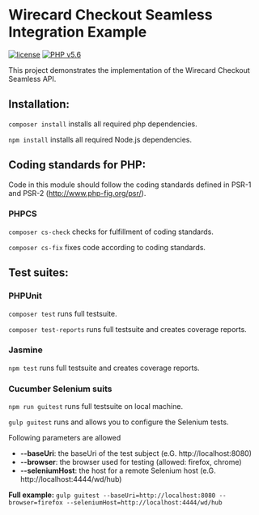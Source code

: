 # Wirecard Checkout Seamless Integration Example
[![license](https://img.shields.io/badge/license-GPLv2-blue.svg)](https://github.com/wirecard/wcs-example-new-php/blob/master/LICENSE)
[![PHP v5.6](https://img.shields.io/badge/php-5.6-yellow.svg)](http://www.php.net)

This project demonstrates the implementation of the Wirecard Checkout Seamless API.

## Installation:
`composer install` installs all required php dependencies.

`npm install` installs all required Node.js dependencies.

## Coding standards for PHP:
Code in this module should follow the coding standards defined in PSR-1 and PSR-2 (http://www.php-fig.org/psr/).

### PHPCS
`composer cs-check` checks for fulfillment of coding standards.

`composer cs-fix` fixes code according to coding standards.

## Test suites:
### PHPUnit
`composer test` runs full testsuite.

`composer test-reports` runs full testsuite and creates coverage reports.

### Jasmine
`npm test` runs full testsuite and creates coverage reports.

### Cucumber Selenium suits
 `npm run guitest` runs full testsuite on local machine.
 
 `gulp guitest` runs and allows you to configure the Selenium tests.
 
 Following parameters are allowed
 - **--baseUri**: the baseUri of the test subject (e.G. http://localhost:8080)
 - **--browser**: the browser used for testing (allowed: firefox, chrome)
 - **--seleniumHost**: the host for a remote Selenium host (e.G. http://localhost:4444/wd/hub)
 
**Full example:**
`gulp guitest --baseUri=http://localhost:8080 --browser=firefox --seleniumHost=http://localhost:4444/wd/hub`
